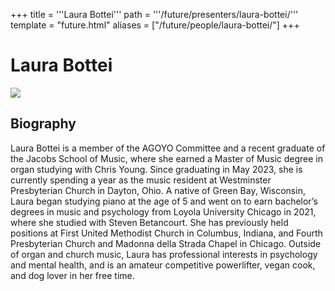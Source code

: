 +++
title = '''Laura Bottei'''
path = '''/future/presenters/laura-bottei/'''
template = "future.html"
aliases = ["/future/people/laura-bottei/"]
+++

<h1>Laura Bottei</h1>

<img class="speaker-photo" src="https://custom.cvent.com/C3A4539B19F74ABCB6FCE437F6BC0A74/files/event/910aaf2914d44586a56fbd0b3b2c31c0/36adf4ac497e44a98b4e75b73ec21e20.jpg">
<h2>Biography</h2>
<p>Laura Bottei is a member of the AGOYO Committee and a recent graduate of the Jacobs School of Music, where she earned a Master of Music degree in organ studying with Chris Young. Since graduating in May 2023, she is currently spending a year as the music resident at Westminster Presbyterian Church in Dayton, Ohio. A native of Green Bay, Wisconsin, Laura began studying piano at the age of 5 and went on to earn bachelor’s degrees in music and psychology from Loyola University Chicago in 2021, where she studied with Steven Betancourt. She has previously held positions at First United Methodist Church in Columbus, Indiana, and Fourth Presbyterian Church and Madonna della Strada Chapel in Chicago. Outside of organ and church music, Laura has professional interests in psychology and mental health, and is an amateur competitive powerlifter, vegan cook, and dog lover in her free time.</p>

